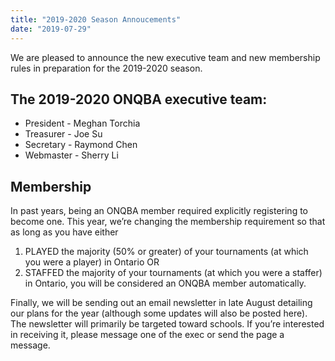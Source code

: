 ```yaml
---
title: "2019-2020 Season Annoucements"
date: "2019-07-29"
---
```


We are pleased to announce the new executive team and new membership rules in preparation for the 2019-2020 season.

## The 2019-2020 ONQBA executive team:

* President - Meghan Torchia
* Treasurer - Joe Su
* Secretary - Raymond Chen
* Webmaster - Sherry Li

## Membership

In past years, being an ONQBA member required explicitly registering to become one. This year, we’re changing the membership requirement so that as long as you have either

1. PLAYED the majority (50% or greater) of your tournaments (at which you were a player) in Ontario OR
2. STAFFED the majority of your tournaments (at which you were a staffer) in Ontario, you will be considered an ONQBA member automatically.

Finally, we will be sending out an email newsletter in late August detailing our plans for the year (although some updates will also be posted here). The newsletter will primarily be targeted toward schools. If you’re interested in receiving it, please message one of the exec or send the page a message.